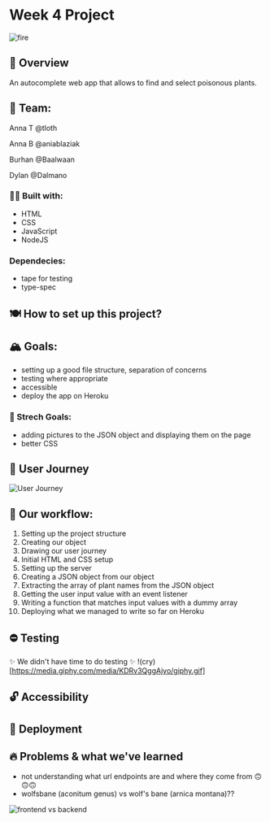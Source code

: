 # Week 4 Project
![fire](https://media.giphy.com/media/l2QEgWxqxI2WJCXpC/giphy.gif)

## 🌱 Overview
An autocomplete web app that allows to find and select poisonous plants.  

## 🤯 Team:

Anna T @tloth 

Anna B @aniablaziak

Burhan @Baalwaan

Dylan @Dalmano

### 👷‍♀️ Built with:
- HTML 
- CSS
- JavaScript
- NodeJS

### Dependecies:
- tape for testing
- type-spec

## 🍽 How to set up this project?

## 🏔 Goals:
- setting up a good file structure, separation of concerns
- testing where appropriate
- accessible
- deploy the app on Heroku 

### 🌋 Strech Goals:
- adding pictures to the JSON object and displaying them on the page
- better CSS

## 🚖 User Journey
![User Journey](https://i.ibb.co/TTF33LK/IMG-4340.jpg)

## 📌 Our workflow:
1. Setting up the project structure 
2. Creating our object
3. Drawing our user journey
4. Initial HTML and CSS setup
5. Setting up the server
6. Creating a JSON object from our object 
7. Extracting the array of plant names from the JSON object
8. Getting the user input value with an event listener
9. Writing a function that matches input values with a dummy array
10. Deploying what we managed to write so far on Heroku

## ⛔️ Testing
✨ We didn't have time to do testing ✨
!(cry)[https://media.giphy.com/media/KDRv3QggAjyo/giphy.gif]

## 🔓 Accessibility

## 🚀 Deployment

## 🔥 Problems & what we've learned
- not understanding what url endpoints are and where they come from 🙃🙃🙃
- wolfsbane (aconitum genus) vs wolf's bane (arnica montana)??

![frontend vs backend](https://i.redd.it/x4wu9ospath01.jpg)
